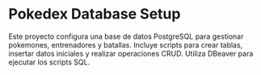 # Pokedex Database Setup

Este proyecto configura una base de datos PostgreSQL para gestionar pokemones, entrenadores y batallas. Incluye scripts para crear tablas, insertar datos iniciales y realizar operaciones CRUD. Utiliza DBeaver para ejecutar los scripts SQL.
